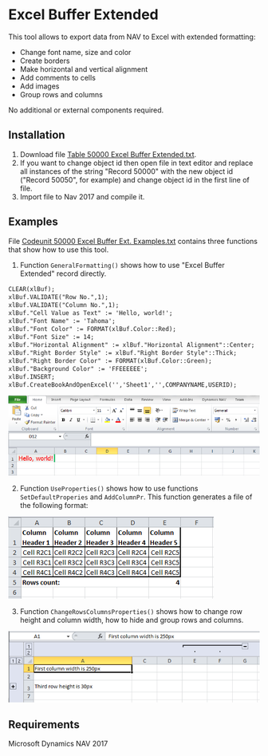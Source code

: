 # Excel Buffer Extended

This tool allows to export data from NAV to Excel with extended formatting:
- Change font name, size and color
- Create borders
- Make horizontal and vertical alignment
- Add comments to cells
- Add images
- Group rows and columns

No additional or external components required.

## Installation

1. Download file [Table 50000 Excel Buffer Extended.txt](Objects/Table%2050000%20Excel%20Buffer%20Extended.txt).
2. If you want to change object id then open file in text editor and replace all instances of the string "Record 50000" with the new object id ("Record 50050", for example) and change object id in the first line of file.
3. Import file to Nav 2017 and compile it. 

## Examples

File [Codeunit 50000 Excel Buffer Ext. Examples.txt](Objects/Codeunit%2050000%20Excel%20Buffer%20Ext.%20Examples.txt) contains three functions that show how to use this tool.

1. Function `GeneralFormatting()` shows how to use "Excel Buffer Extended" record directly.
```
CLEAR(xlBuf);
xlBuf.VALIDATE("Row No.",1);
xlBuf.VALIDATE("Column No.",1);
xlBuf."Cell Value as Text" := 'Hello, world!';
xlBuf."Font Name" := 'Tahoma';
xlBuf."Font Color" := FORMAT(xlBuf.Color::Red);
xlBuf."Font Size" := 14;
xlBuf."Horizontal Alignment" := xlBuf."Horizontal Alignment"::Center;
xlBuf."Right Border Style" := xlBuf."Right Border Style"::Thick;
xlBuf."Right Border Color" := FORMAT(xlBuf.Color::Green);
xlBuf."Background Color" := 'FFEEEEEE';
xlBuf.INSERT;
xlBuf.CreateBookAndOpenExcel('','Sheet1','',COMPANYNAME,USERID);
```
![](Img/GeneralFormatting.png)

2. Function `UseProperties()` shows how to use functions `SetDefaultProperies` and `AddColumnPr`.
This function generates a file of the following format:

![](Img/UseProperties.png)

3. Function `ChangeRowsColumnsProperties()` shows how to change row height and column width, how to hide and group rows and columns.

![](Img/RowsCols.png)

## Requirements

Microsoft Dynamics NAV 2017
